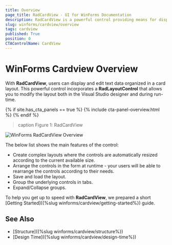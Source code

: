 ```yaml
---
title: Overview
page_title: RadCardView - UI for WinForms Documentation
description: RadCardView is a powerful control providing means for displaying and editing data organized in a card layout.
slug: winforms/cardview/overview
tags: cardview
published: True
position: 0
CTAControlName: CardView
---
```


# WinForms Cardview Overview

With __RadCardView__, users can display and edit text data organized in a card layout. This powerful control incorporates a __RadLayoutControl__ that allows you to modify the layout both in the Visual Studio designer and during run-time.

{% if site.has_cta_panels == true %}
{% include cta-panel-overview.html %}
{% endif %}

>caption Figure 1: RadCardView

![WinForms  RadCardView Overview](images/radcardview-overview001.png)

The below list shows the main features of the control:

* Create complex layouts where the controls are automatically resized according to the current available size.
* Arrange the controls in the form at runtime - your users will be able to rearrange the controls according to their needs.
* Save and load the layout.
* Group the underlying controls in tabs.
* Expand/Collapse groups.

To help you get up to speed with __RadCardView__, we prepared a short [Getting Started]({%slug winforms/cardview/getting-started%}) guide.

## See Also

* [Structure]({%slug winforms/cardview/structure%})
* [Design Time]({%slug winforms/cardview/design-time%})
